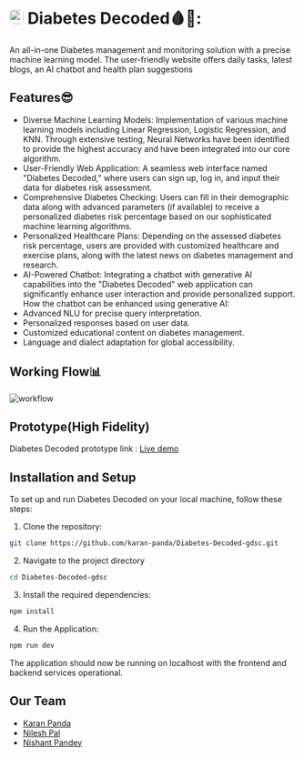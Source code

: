 # <img src="https://github.com/expenile/Counter-app/assets/129822353/b81df972-1c08-4442-ba97-828b14b0a365" alt="Logo" width="25" height="25" style="border-radius: 30%" /> Diabetes Decoded🩸💉: 

An all-in-one Diabetes management and monitoring solution with a precise machine learning model. The user-friendly website offers daily tasks, latest blogs, an AI chatbot and health plan suggestions

## Features😎

- Diverse Machine Learning Models: Implementation of various machine learning models including Linear Regression, Logistic Regression, and KNN. Through extensive testing, Neural Networks have been identified to provide the highest accuracy and have been integrated into our core algorithm.
- User-Friendly Web Application: A seamless web interface named "Diabetes Decoded," where users can sign up, log in, and input their data for diabetes risk assessment.
- Comprehensive Diabetes Checking: Users can fill in their demographic data along with advanced parameters (if available) to receive a personalized diabetes risk percentage based on our sophisticated machine learning algorithms.
- Personalized Healthcare Plans: Depending on the assessed diabetes risk percentage, users are provided with customized healthcare and exercise plans, along with the latest news on diabetes management and research.
- AI-Powered Chatbot: Integrating a chatbot with generative AI capabilities into the "Diabetes Decoded" web application can significantly enhance user interaction and provide personalized support. 
How the chatbot can be enhanced using generative AI:
- Advanced NLU for precise query interpretation.
- Personalized responses based on user data.
- Customized educational content on diabetes management.
- Language and dialect adaptation for global accessibility.






## Working Flow📊

![workflow](https://github.com/expenile/Counter-app/assets/129822353/3a99f4ff-b763-40ec-8103-430e96898f8b)


## Prototype(High Fidelity)

Diabetes Decoded  prototype link : [Live demo](https://www.figma.com/proto/avwOgHzM2Q3ICtTHJYOBuE/Diabetes-Decoded?node-id=47-80&starting-point-node-id=15%3A125&scaling=contain)

## Installation and Setup

To set up and run Diabetes Decoded on your local machine, follow these steps:

1. Clone the repository:
```bash
git clone https://github.com/karan-panda/Diabetes-Decoded-gdsc.git
``` 
2. Navigate to the project directory
```bash
cd Diabetes-Decoded-gdsc
``` 
3. Install the required dependencies:
  
```bash
npm install
```
4. Run the Application:
```bash
npm run dev
```
The application should now be running on localhost with the frontend and backend services operational.

    
## Our Team

- [Karan Panda](https://github.com/karan-panda/)
- [Nilesh Pal](https://github.com/expenile/)
- [Nishant Pandey](https://github.com/Nishant-Pandey-2004/)

